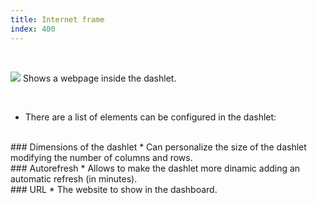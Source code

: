 ```yaml
---
title: Internet frame
index: 400
---
```


    
<br />

<img src="/static/images/icons/webservice.png" /> Shows a webpage inside the dashlet.


<br />

* There are a list of elements can be configured in the dashlet:

<br />
### Dimensions of the dashlet
* Can personalize the size of the dashlet modifying the number of columns and rows.

<br />
### Autorefresh
* Allows to make the dashlet more dinamic adding an automatic refresh (in minutes).


<br />
### URL
* The website to show in the dashboard.
